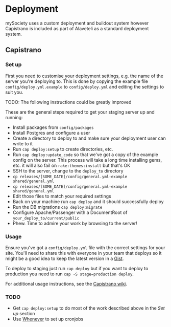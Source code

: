 # Deployment

mySociety uses a custom deployment and buildout system however Capistrano is included as part of Alaveteli as a standard deployment system.

## Capistrano

### Set up

First you need to customise your deployment settings, e.g. the name of the server you're deploying to. This is done by copying the example file `config/deploy.yml.example` to `config/deploy.yml` and editing the settings to suit you.

TODO: The following instructions could be greatly improved

These are the general steps required to get your staging server up and running:

* Install packages from `config/packages`
* Install Postgres and configure a user
* Create a directory to deploy to and make sure your deployment user can write to it
* Run `cap deploy:setup` to create directories, etc.
* Run `cap deploy:update_code` so that we've got a copy of the example config on the server. This process will take a long time installing gems, etc. it will also fail on `rake:themes:install` but that's OK
* SSH to the server, change to the `deploy_to` directory
* `cp releases/[SOME_DATE]/config/general.yml-example shared/general.yml`
* `cp releases/[SOME_DATE]/config/general.yml-example shared/general.yml`
* Edit those files to match your required settings
* Back on your machine run `cap deploy` and it should successfully deploy
* Run the DB migrations `cap deploy:migrate`
* Configure Apache/Passenger with a DocumentRoot of `your_deploy_to/current/public`
* Phew. Time to admire your work by browsing to the server!

### Usage

Ensure you've got a `config/deploy.yml` file with the correct settings for your site. You'll need to share this with everyone in your team that deploys so it might be a good idea to keep the latest version in a [Gist](http://gist.github.com/).

To deploy to staging just run `cap deploy` but if you want to deploy to production you need to run `cap -S stage=production deploy`.

For additional usage instructions, see the [Capistrano wiki](https://github.com/capistrano/capistrano/wiki/).

### TODO

* Get `cap deploy:setup` to do most of the work described above in the *Set up* section
* Use [Whenever](https://github.com/javan/whenever) to set up cronjobs
